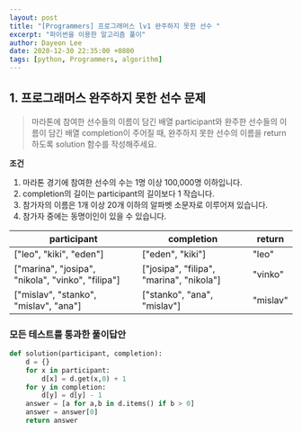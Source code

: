 ```yaml
---
layout: post
title: "[Programmers] 프로그래머스 lv1 완주하지 못한 선수 "
excerpt: "파이썬을 이용한 알고리즘 풀이"
author: Dayeon Lee
date: 2020-12-30 22:35:00 +0800
tags: [python, Programmers, algorithm]
---
```



## 1. 프로그래머스 완주하지 못한 선수 문제  
> 마라톤에 참여한 선수들의 이름이 담긴 배열 participant와 완주한 선수들의 이름이 담긴 배열 completion이 주어질 때, 완주하지 못한 선수의 이름을 return 하도록 solution 함수를 작성해주세요.

**조건**
1. 마라톤 경기에 참여한 선수의 수는 1명 이상 100,000명 이하입니다.
2. completion의 길이는 participant의 길이보다 1 작습니다.
3. 참가자의 이름은 1개 이상 20개 이하의 알파벳 소문자로 이루어져 있습니다.
4. 참가자 중에는 동명이인이 있을 수 있습니다.


|participant|completion|return|
|--|--|--|
|["leo", "kiki", "eden"]|["eden", "kiki"]|"leo"|
|["marina", "josipa", "nikola", "vinko", "filipa"]|["josipa", "filipa", "marina", "nikola"]|"vinko"|
|["mislav", "stanko", "mislav", "ana"]|["stanko", "ana", "mislav"]|"mislav"|


### 모든 테스트를 통과한 풀이답안

```Python
def solution(participant, completion):
    d = {}
    for x in participant:
        d[x] = d.get(x,0) + 1
    for y in completion:
        d[y] = d[y] - 1
    answer = [a for a,b in d.items() if b > 0]
    answer = answer[0]
    return answer
  ```
